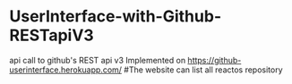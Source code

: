 # UserInterface-with-Github-RESTapiV3
api call to github's REST api v3 
Implemented on 
https://github-userinterface.herokuapp.com/
#The website can list all reactos repository
